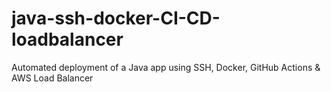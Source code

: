 # java-ssh-docker-CI-CD-loadbalancer
Automated deployment of a Java app using SSH, Docker, GitHub Actions &amp; AWS Load Balancer
